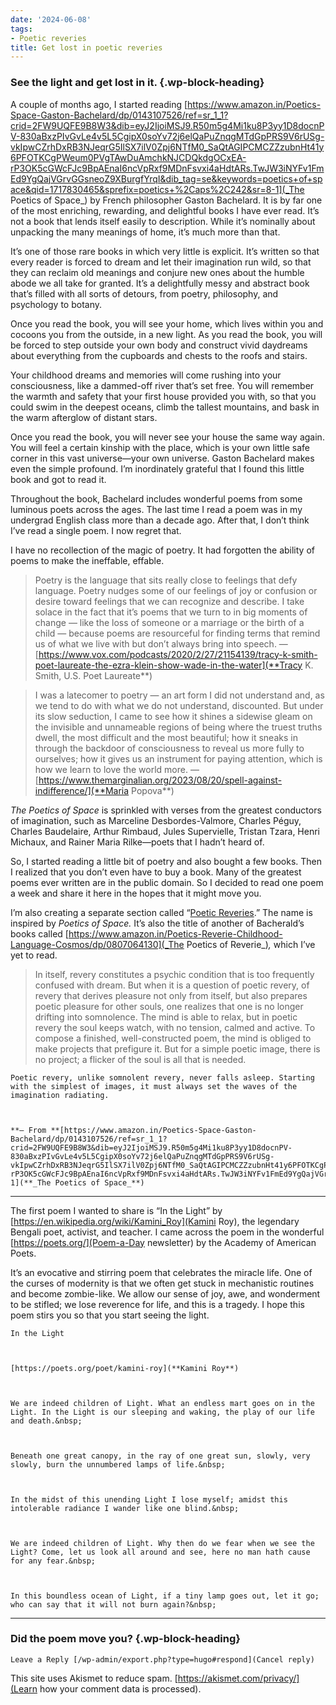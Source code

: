 ```yaml
---
date: '2024-06-08'
tags:
- Poetic reveries
title: Get lost in poetic reveries
---
```


### See the light and get lost in it. {.wp-block-heading}


A couple of months ago, I started reading [https://www.amazon.in/Poetics-Space-Gaston-Bachelard/dp/0143107526/ref=sr_1_1?crid=2FW9UQFE9B8W3&dib=eyJ2IjoiMSJ9.R50m5g4Mi1ku8P3yy1D8docnPV-830aBxzPIvGvLe4v5L5CgipX0soYv72j6elQaPuZnqgMTdGpPRS9V6rUSg-vkIpwCZrhDxRB3NJeqrG5IlSX7ilV0Zpj6NTfM0_SaQtAGIPCMCZZzubnHt41y6PFOTKCgPWeum0PVgTAwDuAmchkNJCDQkdgOCxEA-rP3OK5cGWcFJc9BpAEnaI6ncVpRxf9MDnFsvxi4aHdtARs.TwJW3iNYFv1FmEd9YgQajVGrvGGsneoZ9XBurgfYrqI&dib_tag=se&keywords=poetics+of+space&qid=1717830465&sprefix=poetics+%2Caps%2C242&sr=8-1](_The Poetics of Space_) by French philosopher Gaston Bachelard. It is by far one of the most enriching, rewarding, and delightful books I have ever read. It’s not a book that lends itself easily to description. While it’s nominally about unpacking the many meanings of home, it’s much more than that.

It’s one of those rare books in which very little is explicit. It&#8217;s written so that every reader is forced to dream and let their imagination run wild, so that they can reclaim old meanings and conjure new ones about the humble abode we all take for granted. It’s a delightfully messy and abstract book that’s filled with all sorts of detours, from poetry, philosophy, and psychology to botany.

Once you read the book, you will see your home, which lives within you and cocoons you from the outside, in a new light. As you read the book, you will be forced to step outside your own body and construct vivid daydreams about everything from the cupboards and chests to the roofs and stairs.

Your childhood dreams and memories will come rushing into your consciousness, like a dammed-off river that’s set free. You will remember the warmth and safety that your first house provided you with, so that you could swim in the deepest oceans, climb the tallest mountains, and bask in the warm afterglow of distant stars.

Once you read the book, you will never see your house the same way again. You will feel a certain kinship with the place, which is your own little safe corner in this vast universe—your own universe. Gaston Bachelard makes even the simple profound. I’m inordinately grateful that I found this little book and got to read it.

Throughout the book, Bachelard includes wonderful poems from some luminous poets across the ages. The last time I read a poem was in my undergrad English class more than a decade ago. After that, I don’t think I’ve read a single poem. I now regret that.

I have no recollection of the magic of poetry. It had forgotten the ability of poems to make the ineffable, effable.

> Poetry is the language that sits really close to feelings that defy language. Poetry nudges some of our feelings of joy or confusion or desire toward feelings that we can recognize and describe. I take solace in the fact that it’s poems that we turn to in big moments of change — like the loss of someone or a marriage or the birth of a child — because poems are resourceful for finding terms that remind us of what we live with but don’t always bring into speech. — [https://www.vox.com/podcasts/2020/2/27/21154139/tracy-k-smith-poet-laureate-the-ezra-klein-show-wade-in-the-water](**Tracy K. Smith, U.S. Poet Laureate**)

> I was a latecomer to poetry — an art form I did not understand and, as we tend to do with what we do not understand, discounted. But under its slow seduction, I came to see how it shines a sidewise gleam on the invisible and unnameable regions of being where the truest truths dwell, the most difficult and the most beautiful; how it sneaks in through the backdoor of consciousness to reveal us more fully to ourselves; how it gives us an instrument for paying attention, which is how we learn to love the world more. — [https://www.themarginalian.org/2023/08/20/spell-against-indifference/](**Maria Popova**)

_The Poetics of Space_ is sprinkled with verses from the greatest conductors of imagination, such as Marceline Desbordes-Valmore, Charles Péguy, Charles Baudelaire, Arthur Rimbaud, Jules Supervielle, Tristan Tzara, Henri Michaux, and Rainer Maria Rilke—poets that I hadn’t heard of.

So, I started reading a little bit of poetry and also bought a few books. Then I realized that you don’t even have to buy a book. Many of the greatest poems ever written are in the public domain. So I decided to read one poem a week and share it here in the hopes that it might move you.

I’m also creating a separate section called “[Poetic Reveries][1].” The name is inspired by _Poetics of Space._ It’s also the title of another of Bacherald’s books called [https://www.amazon.in/Poetics-Reverie-Childhood-Language-Cosmos/dp/0807064130](_The Poetics of Reverie_)_,_ which I’ve yet to read.

> In itself, revery constitutes a psychic condition that is too frequently confused with dream. But when it is a question of poetic revery, of revery that derives pleasure not only from itself, but also prepares poetic pleasure for other souls, one realizes that one is no longer drifting into somnolence. The mind is able to relax, but in poetic revery the soul keeps watch, with no tension, calmed and active. To compose a finished, well-constructed poem, the mind is obliged to make projects that prefigure it. But for a simple poetic image, there is no project; a flicker of the soul is all that is needed.
  
  
  
    Poetic revery, unlike somnolent revery, never falls asleep. Starting with the simplest of images, it must always set the waves of the imagination radiating.
  
  
  
    **— From **[https://www.amazon.in/Poetics-Space-Gaston-Bachelard/dp/0143107526/ref=sr_1_1?crid=2FW9UQFE9B8W3&dib=eyJ2IjoiMSJ9.R50m5g4Mi1ku8P3yy1D8docnPV-830aBxzPIvGvLe4v5L5CgipX0soYv72j6elQaPuZnqgMTdGpPRS9V6rUSg-vkIpwCZrhDxRB3NJeqrG5IlSX7ilV0Zpj6NTfM0_SaQtAGIPCMCZZzubnHt41y6PFOTKCgPWeum0PVgTAwDuAmchkNJCDQkdgOCxEA-rP3OK5cGWcFJc9BpAEnaI6ncVpRxf9MDnFsvxi4aHdtARs.TwJW3iNYFv1FmEd9YgQajVGrvGGsneoZ9XBurgfYrqI&dib_tag=se&keywords=poetics+of+space&qid=1717830465&sprefix=poetics+%2Caps%2C242&sr=8-1](**_The Poetics of Space_**)

---

The first poem I wanted to share is “In the Light” by [https://en.wikipedia.org/wiki/Kamini_Roy](Kamini Roy), the legendary Bengali poet, activist, and teacher. I came across the poem in the wonderful [https://poets.org/](Poem-a-Day newsletter) by the Academy of American Poets.

It’s an evocative and stirring poem that celebrates the miracle life. One of the curses of modernity is that we often get stuck in mechanistic routines and become zombie-like. We allow our sense of joy, awe, and wonderment to be stifled; we lose reverence for life, and this is a tragedy. I hope this poem stirs you so that you start seeing the light.

  
    In the Light
  
  
  
    [https://poets.org/poet/kamini-roy](**Kamini Roy**)
  
  
  
    We are indeed children of Light. What an endless mart goes on in the Light. In the Light is our sleeping and waking, the play of our life and death.&nbsp;
  
  
  
    Beneath one great canopy, in the ray of one great sun, slowly, very slowly, burn the unnumbered lamps of life.&nbsp;
  
  
  
    In the midst of this unending Light I lose myself; amidst this intolerable radiance I wander like one blind.&nbsp;
  
  
  
    We are indeed children of Light. Why then do we fear when we see the Light? Come, let us look all around and see, here no man hath cause for any fear.&nbsp;
  
  
  
    In this boundless ocean of Light, if a tiny lamp goes out, let it go; who can say that it will not burn again?&nbsp;
  

---


### Did the poem move you? {.wp-block-heading}


  
    Leave a Reply [/wp-admin/export.php?type=hugo#respond](Cancel reply)
  

  This site uses Akismet to reduce spam. [https://akismet.com/privacy/](Learn how your comment data is processed).

 [1]: https://bhuvan.substack.com/s/poetic-reverie